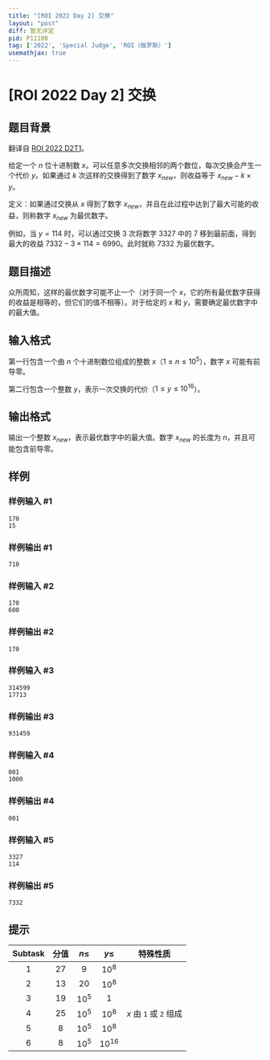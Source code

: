 ```yaml
---
title: "[ROI 2022 Day 2] 交换"
layout: "post"
diff: 暂无评定
pid: P11100
tag: ['2022', 'Special Judge', 'ROI（俄罗斯）']
usemathjax: true
---
```


# [ROI 2022 Day 2] 交换
## 题目背景

翻译自 [ROI 2022 D2T1](https://neerc.ifmo.ru/school/archive/2021-2022/ru-olymp-roi-2022-day2.pdf)。

给定一个 $n$ 位十进制数 $x$。可以任意多次交换相邻的两个数位，每次交换会产生一个代价 $y$。如果通过 $k$ 次这样的交换得到了数字 $x_{new}$，则收益等于 $x_{new}-k\times y$。

定义：如果通过交换从 $x$ 得到了数字 $x_{new}$，并且在此过程中达到了最大可能的收益，则称数字 $x_{new}$ 为最优数字。

例如，当 $y=114$ 时，可以通过交换 $3$ 次将数字 $3327$ 中的 $7$ 移到最前面，得到最大的收益 $7332-3\times114=6990$。此时就称 $7332$ 为最优数字。
## 题目描述

众所周知，这样的最优数字可能不止一个（对于同一个 $x$，它的所有最优数字获得的收益是相等的，但它们的值不相等）。对于给定的 $x$ 和 $y$，需要确定最优数字中的最大值。
## 输入格式

第一行包含一个由 $n$ 个十进制数位组成的整数 $x$（$1\le n\le10^5$），数字 $x$ 可能有前导零。

第二行包含一个整数 $y$，表示一次交换的代价（$1\le y\le10^{16}$）。
## 输出格式

输出一个整数 $x_{new}$，表示最优数字中的最大值。数字 $x_{new}$ 的长度为 $n$，并且可能包含前导零。
## 样例

### 样例输入 #1
```
170
15
```
### 样例输出 #1
```
710
```
### 样例输入 #2
```
170
600
```
### 样例输出 #2
```
170
```
### 样例输入 #3
```
314599
17713
```
### 样例输出 #3
```
931459
```
### 样例输入 #4
```
001
1000
```
### 样例输出 #4
```
001
```
### 样例输入 #5
```
3327
114
```
### 样例输出 #5
```
7332
```
## 提示

| Subtask | 分值 | $n\le$ | $y\le$ | 特殊性质 |
| :----------: | :----------: | :----------: | :----------: | :----------: |
| $1$ | $27$ | $9$ | $10^8$ |  |
| $2$ | $13$ | $20$ | $10^8$ |  |
| $3$ | $19$ | $10^5$ | $1$ |  |
| $4$ | $25$ | $10^5$ | $10^8$ | $x$ 由 `1` 或 `2` 组成 |
| $5$ | $8$ | $10^5$ | $10^8$ |  |
| $6$ | $8$ | $10^5$ | $10^{16}$ |  |
